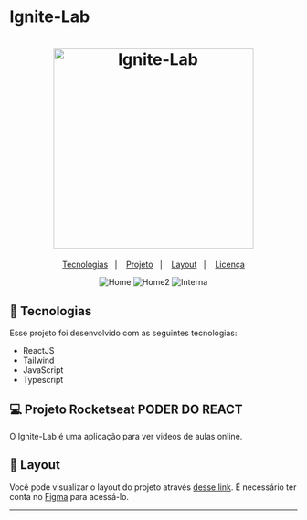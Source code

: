 # Ignite-Lab

<h1 align="center">
  <img alt="Ignite-Lab" title="Ignite-Lab" src="" width="350px" />

</h1>

<p align="center">
  <a href="#-tecnologias">Tecnologias</a>&nbsp;&nbsp;&nbsp;|&nbsp;&nbsp;&nbsp;
  <a href="#-projeto">Projeto</a>&nbsp;&nbsp;&nbsp;|&nbsp;&nbsp;&nbsp;
  <a href="#-layout">Layout</a>&nbsp;&nbsp;&nbsp;|&nbsp;&nbsp;&nbsp;
  <a href="#memo-licença">Licença</a>
</p>

<p align="center">
 <img src="" alt="Home" />
 <img src="" alt="Home2" />
 <img src="" alt="Interna" />
 
</p>



## 🚀 Tecnologias

Esse projeto foi desenvolvido com as seguintes tecnologias:

- ReactJS
- Tailwind
- JavaScript
- Typescript

## 💻 Projeto Rocketseat PODER DO REACT 

O Ignite-Lab é uma aplicação para ver videos de aulas online.


## 🔖 Layout

Você pode visualizar o layout do projeto através [desse link](https://www.figma.com/file/qYTSfhr7R7sHSSCsAmguFp/Plataforma-de-evento---Ignite-Lab-(Community)?node-id=0%3A1). É necessário ter conta no [Figma](https://figma.com) para acessá-lo.

---

